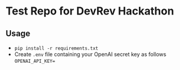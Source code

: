 # Test Repo for DevRev Hackathon

## Usage
- `pip install -r requirements.txt`
- Create `.env` file  containing your OpenAI secret key as follows
`OPENAI_API_KEY=`
